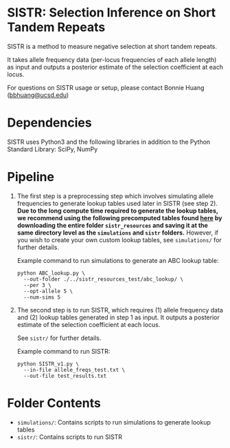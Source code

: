 # SISTR: Selection Inference on Short Tandem Repeats 
SISTR is a method to measure negative selection at short tandem repeats.  

It takes allele frequency data (per-locus frequencies of each allele length) as input and outputs a posterior estimate of the selection coefficient at each locus.  

For questions on SISTR usage or setup, please contact Bonnie Huang (bbhuang@ucsd.edu)  

# Dependencies
SISTR uses Python3 and the following libraries in addition to the Python Standard Library: SciPy, NumPy

# Pipeline
1. The first step is a preprocessing step which involves simulating allele frequencies to generate lookup tables used later in SISTR (see step 2). **Due to the long compute time required to generate the lookup tables, we recommend using the following precomputed tables found [here](https://drive.google.com/drive/folders/1p_QoSQ7gzs7hVEwfJyhGMT-ELXZcWoA_?usp=sharing) by downloading the entire folder `sistr_resources` and saving it at the same directory level as the `simulations` and `sistr` folders.** However, if you wish to create your own custom lookup tables, see `simulations/` for further details. 
   
   Example command to run simulations to generate an ABC lookup table:    
   ```
   python ABC_lookup.py \
     --out-folder ./../sistr_resources_test/abc_lookup/ \
     --per 3 \
     --opt-allele 5 \
     --num-sims 5
   ```

2. The second step is to run SISTR, which requires (1) allele frequency data and (2) lookup tables generated in step 1 as input. It outputs a posterior estimate of the selection coefficient at each locus. 

   See `sistr/` for further details.

   Example command to run SISTR:  
   ```
   python SISTR_v1.py \
     --in-file allele_freqs_test.txt \
     --out-file test_results.txt 
   ```

# Folder Contents
* `simulations/`: Contains scripts to run simulations to generate lookup tables
* `sistr/`: Contains scripts to run SISTR
